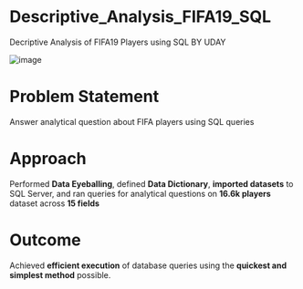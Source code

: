 # Descriptive_Analysis_FIFA19_SQL
Decriptive Analysis of FIFA19 Players using SQL BY UDAY

![image](https://user-images.githubusercontent.com/114581035/216782659-f603a4d0-5cb1-4eb0-a680-9f202cece263.png)


# Problem Statement
 Answer analytical question about FIFA players using SQL queries
 
# Approach
Performed **Data Eyeballing**, defined **Data Dictionary**, **imported datasets** to SQL Server, and ran queries for analytical questions on **16.6k players** dataset across **15 fields**
 
# Outcome
Achieved **efficient execution** of database queries using the **quickest and simplest method** possible. 
